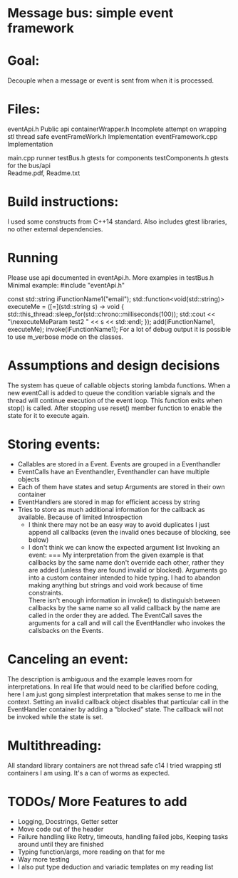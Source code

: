 ﻿Message bus: simple event framework
=======

Goal: 
=====
Decouple when a message or event is sent from when it is processed.

Files:
=====
eventApi.h                      Public api
containerWrapper.h              Incomplete attempt on wrapping stl thread safe
eventFrameWork.h                Implementation
eventFramework.cpp              Implementation

main.cpp                        runner
testBus.h                       gtests for components
testComponents.h                gtests for the bus/api  
Readme.pdf, Readme.txt

Build instructions:
=====
I used some constructs from C++14 standard. 
Also includes gtest libraries, no other external dependencies.


Running 
=====
Please use api documented in eventApi.h. More examples in testBus.h
Minimal example:
#include "eventApi.h"

const std::string iFunctionName1("email");
std::function<void(std::string)> executeMe = ([=](std::string s)
                   -> void {  std::this_thread::sleep_for(std::chrono::milliseconds(100));
std::cout << "\nexecuteMeParam test2 " << s << std::endl; });
add(iFunctionName1, executeMe);
invoke(iFunctionName1);
For a lot of debug output it is possible to use m_verbose mode on the classes.


Assumptions and design decisions
=====
The system has queue of callable objects storing lambda functions. 
When a new eventCall is added to queue the condition variable signals and the thread will continue execution of the event loop. This function exits when stop() is called. After stopping use reset() member function to enable the state for it         to execute again.

Storing events:
====
* Callables are stored in a Event. Events are grouped in a Eventhandler
* EventCalls have an Eventhandler, Eventhandler can have multiple objects
* Each of them have states and setup Arguments are stored in their own container
* EventHandlers are stored in map for efficient access by string
* Tries to store as much additional information for the callback as available. 
Because of limited Introspection
   * I think there may not be an easy way to avoid duplicates I just append all callbacks (even the invalid ones because of  blocking, see below)
   * I don't think we can know the expected argument list 
Invoking an event:
===
My interpretation from the given example is that callbacks by the same name don't override each other, rather they are added (unless they are found invalid or blocked).
Arguments go into a custom container intended to hide typing. I had to abandon making anything but strings and void work because of time constraints.   
There isn't enough information in invoke() to distinguish between callbacks by the same name so all valid callback by the name are called in the order they are added.
The EventCall saves the arguments for a call and will call the EventHandler who invokes the callsbacks on the Events. 


Canceling an event:
===
The description is ambiguous and the example leaves room for interpretations. In real life that would need to be clarified before coding, here I am just gong simplest interpretation that makes sense to me in the context. 
Setting an invalid callback object disables that particular call in the EventHandler container by adding a “blocked” state. The callback will not be invoked while the state is set. 


Multithreading:
===
All standard library containers are not thread safe c14 I tried wrapping stl containers I am using.
It's a can of worms as expected.


TODOs/ More Features to add
====
   * Logging, Docstrings, Getter setter
   * Move code out of the header
   * Failure handling like Retry, timeouts, handling failed jobs, Keeping tasks around until they are finished
   * Typing function/args, more reading on that for me
   * Way more testing
   * I also put type deduction and variadic templates on my reading list
 